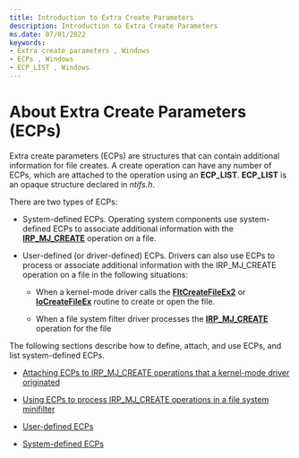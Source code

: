 ```yaml
---
title: Introduction to Extra Create Parameters
description: Introduction to Extra Create Parameters
ms.date: 07/01/2022
keywords:
- Extra create parameters , Windows
- ECPs , Windows
- ECP_LIST , Windows
---
```


# About Extra Create Parameters (ECPs)

Extra create parameters (ECPs) are structures that can contain additional information for file creates. A create operation can have any number of ECPs, which are attached to the operation using an **ECP_LIST**. **ECP_LIST** is an opaque structure declared in *ntifs.h*.

There are two types of ECPs:

* System-defined ECPs. Operating system components use system-defined ECPs to associate additional information with the [**IRP_MJ_CREATE**](./irp-mj-create.md) operation on a file.

* User-defined (or driver-defined) ECPs. Drivers can also use ECPs to process or associate additional information with the IRP_MJ_CREATE operation on a file in the following situations:

  * When a kernel-mode driver calls the [**FltCreateFileEx2**](/windows-hardware/drivers/ddi/content/fltkernel/nf-fltkernel-fltcreatefileex2) or [**IoCreateFileEx**](/windows-hardware/drivers/ddi/content/ntddk/nf-ntddk-iocreatefileex) routine to create or open the file.

  * When a file system filter driver processes the [**IRP_MJ_CREATE**](./irp-mj-create.md) operation for the file

The following sections describe how to define, attach, and use ECPs, and list system-defined ECPs.

* [Attaching ECPs to IRP_MJ_CREATE operations that a kernel-mode driver originated](attaching-ecps-to-irp-mj-create-operations-that-a-kernel-mode-driver-o.md)

* [Using ECPs to process IRP_MJ_CREATE operations in a file system minifilter](using-ecps-to-process-irp-mj-create-operations-in-a-file-system-minifilter.md)

* [User-defined ECPs](user-defined-ecps.md)

* [System-defined ECPs](system-defined-ecps.md)
